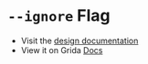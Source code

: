 # `--ignore` Flag

- Visit the [design documentation](../docs/--ignore.md)
- View it on Grida [Docs](https://grida.co/docs/flags/--ignore)
